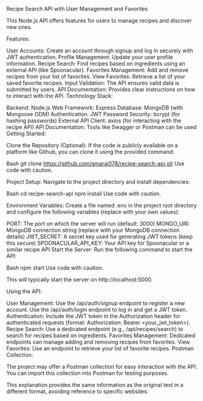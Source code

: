 Recipe Search API with User Management and Favorites

This Node.js API offers features for users to manage recipes and discover new ones.

Features:

User Accounts: Create an account through signup and log in securely with JWT authentication.
Profile Management: Update your user profile information.
Recipe Search: Find recipes based on ingredients using an external API (like Spoonacular).
Favorites Management: Add and remove recipes from your list of favorites.
View Favorites: Retrieve a list of your saved favorite recipes.
Input Validation: The API ensures valid data is submitted by users.
API Documentation: Provides clear instructions on how to interact with the API.
Technology Stack:

Backend: Node.js
Web Framework: Express
Database: MongoDB (with Mongoose ODM)
Authentication: JWT
Password Security: bcrypt (for hashing passwords)
External API Client: axios (for interacting with the recipe API)
API Documentation: Tools like Swagger or Postman can be used
Getting Started:

Clone the Repository (Optional): If the code is publicly available on a platform like Github, you can clone it using the provided command:

Bash
git clone https://github.com/amaraj078/recipe-search-api.git
Use code with caution.

Project Setup: Navigate to the project directory and install dependencies:

Bash
cd recipe-search-api
npm install
Use code with caution.

Environment Variables: Create a file named .env in the project root directory and configure the following variables (replace with your own values):

PORT: The port on which the server will run (default: 3000)
MONGO_URI: MongoDB connection string (replace with your MongoDB connection details)
JWT_SECRET: A secret key used for generating JWT tokens (keep this secure)
SPOONACULAR_API_KEY: Your API key for Spoonacular or a similar recipe API
Start the Server: Run the following command to start the API:

Bash
npm start
Use code with caution.

This will typically start the server on http://localhost:5000.

Using the API:

User Management:
Use the /api/auth/signup endpoint to register a new account.
Use the /api/auth/login endpoint to log in and get a JWT token.
Authentication: Include the JWT token in the Authorization header for authenticated requests (format: Authorization: Bearer <your_jwt_token>).
Recipe Search: Use a dedicated endpoint (e.g., /api/recipes/search) to search for recipes based on ingredients.
Favorites Management: Dedicated endpoints can manage adding and removing recipes from favorites.
View Favorites: Use an endpoint to retrieve your list of favorite recipes.
Postman Collection:

The project may offer a Postman collection for easy interaction with the API. You can import this collection into Postman for testing purposes.

This explanation provides the same information as the original text in a different format, avoiding reference to specific websites.







